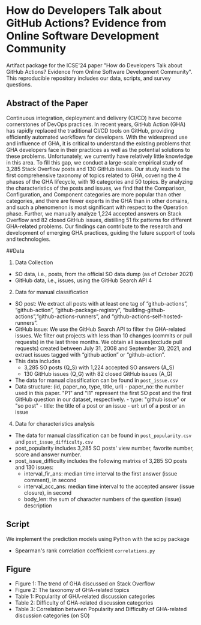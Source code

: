 # How do Developers Talk about GitHub Actions? Evidence from Online Software Development Community

Artifact package for the ICSE'24 paper "How do Developers Talk about GitHub Actions? Evidence from Online Software Development Community". This reproducible repository includes our data, scripts, and survey questions.

## Abstract of the Paper
Continuous integration, deployment and delivery (CI/CD) have become cornerstones of DevOps practices. In recent years, GitHub Action (GHA) has rapidly replaced the traditional CI/CD tools on GitHub, providing efficiently automated workflows for developers. With the widespread use and influence of GHA, it is critical to
understand the existing problems that GHA developers face in their practices as well as the potential solutions to these problems. Unfortunately, we currently have relatively little knowledge in this area. To fill this gap, we conduct a large-scale empirical study of 3,285 Stack Overflow posts and 130 GitHub issues. Our study leads to the first comprehensive taxonomy of topics related to GHA, covering the 4 phases of the GHA lifecycle, with 16 categories and 50 topics. By analyzing the characteristics of the posts and issues, we find that the Comparison, Configuration, and Component categories are more popular than other categories, and there are fewer experts in the GHA than in other domains, and such a phenomenon is most significant with respect to the Operation phase. Further, we manually analyze 1,224 accepted answers on Stack Overflow and 82 closed GitHub issues, distilling 51 fix patterns for different GHA-related problems. Our findings can contribute to the research and development of emerging GHA practices, guiding the future support of tools and technologies.

##Data
1. Data Collection
 - SO data, i.e., posts, from the official SO data dump (as of October 2021)
 - GitHub data, i.e., issues, using the GitHub Search API 4
2. Data for manual classification
  - SO post: We extract all posts with at least one tag of “github-actions”, “github-action”, “github-package-registry”, “building-github-actions”,“github-actions-runners”, and “github-actions-self-hosted-runners”.
  - GitHub issue: We use the GitHub Search API to filter the GHA-related issues. We filter out projects with less than 10 changes (commits or pull requests) in the last three months. We obtain all issues(exclude pull requests) created between July 31, 2008 and September 30, 2021, and extract issues tagged with “github action” or “github-action”. 
  - This data includes  
    - 3,285 SO posts (Q\_S) with 1,224 accepted SO answers (A\_S)
    - 130 GitHub issues (Q\_G) with 82 closed GitHub issues (A\_G)
  - The data for manual classification can be found in `post_issue.csv`
  - Data structure: (id, paper_no, type, title, url)
  		- paper\_no: the number used in this paper. "P1" and "I1" represent the first SO post and the first GitHub question in our dataset, respectively.
  		- type: "github issue" or "so post"
  		- title: the title of a post or an issue
  		- url: url of a post or an issue   
  
4. Data for characteristics analysis
  - The data for manual classification can be found in `post_popularity.csv` and `post_issue_difficulty.csv`
  - post\_popularity includes 3,285 SO posts' view number, favorite number, score and answer number.
  - post\_issue\_difficulty includes the following matrixs of 3,285 SO posts and 130 issues:
    * interval\_fir\_ans: median time interval to the first answer (issue comment), in second
    * interval\_acc\_ans: median time interval to the accepted answer (issue closure), in second
    * body\_len: the sum of character numbers of the question (issue) description

## Script
We implement the prediction models using Python with the scipy package

 - Spearman's rank correlation coefficient `correlations.py`

## Figure
- Figure 1: The trend of GHA discussed on Stack Overflow
- Figure 2: The taxonomy of GHA-related topics
- Table 1: Popularity of GHA-related discussion categories
- Table 2: Difficulty of GHA-related discussion categories
- Table 3: Correlation between Popularity and Difficulty of GHA-related discussion categories (on SO)

